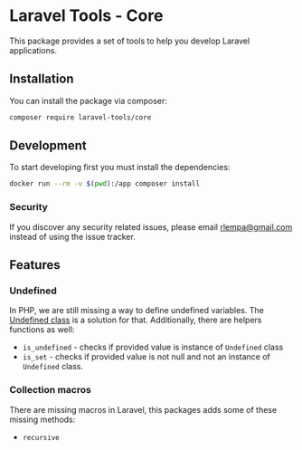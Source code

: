 # Laravel Tools - Core

This package provides a set of tools to help you develop Laravel applications.

## Installation

You can install the package via composer:

```bash
composer require laravel-tools/core
```

## Development

To start developing first you must install the dependencies:

```bash
docker run --rm -v $(pwd):/app composer install
```

### Security

If you discover any security related issues, please email rlempa@gmail.com instead of using the issue tracker.

## Features

### Undefined

In PHP, we are still missing a way to define undefined variables. The [Undefined class](src/Undefined.php) is a
solution for that. Additionally, there are helpers functions as well:

- `is_undefined` - checks if provided value is instance of `Undefined` class
- `is_set` - checks if provided value is not null and not an instance of `Undefined` class.

### Collection macros

There are missing macros in Laravel, this packages adds some of these missing methods:

- ```recursive```
